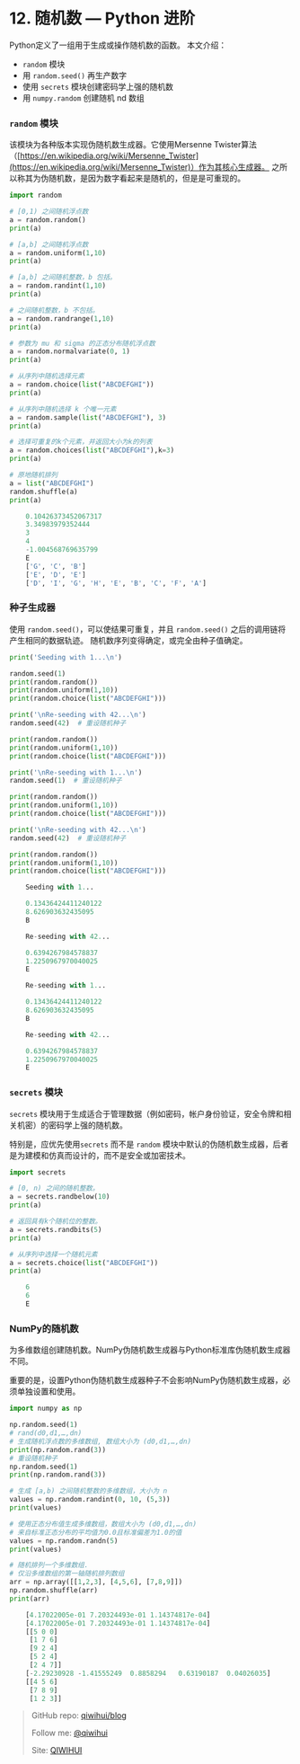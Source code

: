 # 12. 随机数 — Python 进阶

Python定义了一组用于生成或操作随机数的函数。 本文介绍：

- `random` 模块
- 用 `random.seed()` 再生产数字
- 使用 `secrets` 模块创建密码学上强的随机数
- 用 `numpy.random` 创建随机 nd 数组

### `random` 模块

该模块为各种版本实现伪随机数生成器。它使用Mersenne Twister算法（[https://en.wikipedia.org/wiki/Mersenne_Twister](https://en.wikipedia.org/wiki/Mersenne_Twister)）作为其核心生成器。 之所以称其为伪随机数，是因为数字看起来是随机的，但是是可重现的。

<!--more-->

```python
import random

# [0,1) 之间随机浮点数
a = random.random()
print(a)

# [a,b] 之间随机浮点数
a = random.uniform(1,10)
print(a)

# [a,b] 之间随机整数，b 包括。
a = random.randint(1,10)
print(a)

# 之间随机整数，b 不包括。
a = random.randrange(1,10)
print(a)

# 参数为 mu 和 sigma 的正态分布随机浮点数
a = random.normalvariate(0, 1)
print(a)

# 从序列中随机选择元素
a = random.choice(list("ABCDEFGHI"))
print(a)

# 从序列中随机选择 k 个唯一元素
a = random.sample(list("ABCDEFGHI"), 3)
print(a)

# 选择可重复的k个元素，并返回大小为k的列表
a = random.choices(list("ABCDEFGHI"),k=3)
print(a)

# 原地随机排列
a = list("ABCDEFGHI")
random.shuffle(a)
print(a)
```

```python
    0.10426373452067317
    3.34983979352444
    3
    4
    -1.004568769635799
    E
    ['G', 'C', 'B']
    ['E', 'D', 'E']
    ['D', 'I', 'G', 'H', 'E', 'B', 'C', 'F', 'A']
```

### 种子生成器

使用 `random.seed()`，可以使结果可重复，并且 `random.seed()` 之后的调用链将产生相同的数据轨迹。 随机数序列变得确定，或完全由种子值确定。

```python
print('Seeding with 1...\n')

random.seed(1)
print(random.random())
print(random.uniform(1,10))
print(random.choice(list("ABCDEFGHI")))

print('\nRe-seeding with 42...\n')
random.seed(42)  # 重设随机种子

print(random.random())
print(random.uniform(1,10))
print(random.choice(list("ABCDEFGHI")))

print('\nRe-seeding with 1...\n')
random.seed(1)  # 重设随机种子

print(random.random())
print(random.uniform(1,10))
print(random.choice(list("ABCDEFGHI")))

print('\nRe-seeding with 42...\n')
random.seed(42)  # 重设随机种子

print(random.random())
print(random.uniform(1,10))
print(random.choice(list("ABCDEFGHI")))
```

```python
    Seeding with 1...

    0.13436424411240122
    8.626903632435095
    B

    Re-seeding with 42...

    0.6394267984578837
    1.2250967970040025
    E

    Re-seeding with 1...

    0.13436424411240122
    8.626903632435095
    B

    Re-seeding with 42...

    0.6394267984578837
    1.2250967970040025
    E
```

### `secrets` 模块

`secrets` 模块用于生成适合于管理数据（例如密码，帐户身份验证，安全令牌和相关机密）的密码学上强的随机数。

特别是，应优先使用`secrets` 而不是 `random` 模块中默认的伪随机数生成器，后者是为建模和仿真而设计的，而不是安全或加密技术。

```python
import secrets

# [0, n) 之间的随机整数。
a = secrets.randbelow(10)
print(a)

# 返回具有k个随机位的整数。
a = secrets.randbits(5)
print(a)

# 从序列中选择一个随机元素
a = secrets.choice(list("ABCDEFGHI"))
print(a)
```

```python
    6
    6
    E
```

### NumPy的随机数

为多维数组创建随机数。NumPy伪随机数生成器与Python标准库伪随机数生成器不同。

重要的是，设置Python伪随机数生成器种子不会影响NumPy伪随机数生成器，必须单独设置和使用。

```python
import numpy as np

np.random.seed(1)
# rand(d0,d1,…,dn)
# 生成随机浮点数的多维数组, 数组大小为 (d0,d1,…,dn)
print(np.random.rand(3))
# 重设随机种子
np.random.seed(1)
print(np.random.rand(3))

# 生成 [a,b) 之间随机整数的多维数组，大小为 n
values = np.random.randint(0, 10, (5,3))
print(values)

# 使用正态分布值生成多维数组，数组大小为 (d0,d1,…,dn)
# 来自标准正态分布的平均值为0.0且标准偏差为1.0的值
values = np.random.randn(5)
print(values)

# 随机排列一个多维数组.
# 仅沿多维数组的第一轴随机排列数组
arr = np.array([[1,2,3], [4,5,6], [7,8,9]])
np.random.shuffle(arr)
print(arr)
```

```python
    [4.17022005e-01 7.20324493e-01 1.14374817e-04]
    [4.17022005e-01 7.20324493e-01 1.14374817e-04]
    [[5 0 0]
     [1 7 6]
     [9 2 4]
     [5 2 4]
     [2 4 7]]
    [-2.29230928 -1.41555249  0.8858294   0.63190187  0.04026035]
    [[4 5 6]
     [7 8 9]
     [1 2 3]]
```

> GitHub repo: [qiwihui/blog](https://github.com/qiwihui/blog)
>
> Follow me: [@qiwihui](https://github.com/qiwihui)
>
> Site: [QIWIHUI](https://qiwihui.com)

